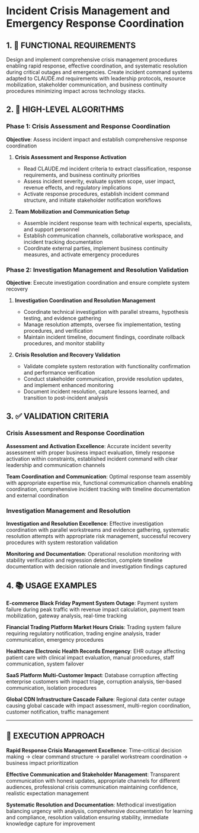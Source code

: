 # Incident Crisis Management and Emergency Response Coordination

## 1. 🎯 FUNCTIONAL REQUIREMENTS

Design and implement comprehensive crisis management procedures enabling rapid response, effective coordination, and systematic resolution during critical outages and emergencies. Create incident command systems adapted to CLAUDE.md requirements with leadership protocols, resource mobilization, stakeholder communication, and business continuity procedures minimizing impact across technology stacks.

## 2. 🔄 HIGH-LEVEL ALGORITHMS

### Phase 1: Crisis Assessment and Response Coordination
**Objective**: Assess incident impact and establish comprehensive response coordination

1. **Crisis Assessment and Response Activation**
   - Read CLAUDE.md incident criteria to extract classification, response requirements, and business continuity priorities
   - Assess incident severity, evaluate system scope, user impact, revenue effects, and regulatory implications
   - Activate response procedures, establish incident command structure, and initiate stakeholder notification workflows

2. **Team Mobilization and Communication Setup**
   - Assemble incident response team with technical experts, specialists, and support personnel
   - Establish communication channels, collaborative workspace, and incident tracking documentation
   - Coordinate external parties, implement business continuity measures, and activate emergency procedures

### Phase 2: Investigation Management and Resolution Validation
**Objective**: Execute investigation coordination and ensure complete system recovery

1. **Investigation Coordination and Resolution Management**
   - Coordinate technical investigation with parallel streams, hypothesis testing, and evidence gathering
   - Manage resolution attempts, oversee fix implementation, testing procedures, and verification
   - Maintain incident timeline, document findings, coordinate rollback procedures, and monitor stability

2. **Crisis Resolution and Recovery Validation**
   - Validate complete system restoration with functionality confirmation and performance verification
   - Conduct stakeholder communication, provide resolution updates, and implement enhanced monitoring
   - Document incident resolution, capture lessons learned, and transition to post-incident analysis

## 3. ✅ VALIDATION CRITERIA

### Crisis Assessment and Response Coordination
**Assessment and Activation Excellence**: Accurate incident severity assessment with proper business impact evaluation, timely response activation within constraints, established incident command with clear leadership and communication channels

**Team Coordination and Communication**: Optimal response team assembly with appropriate expertise mix, functional communication channels enabling coordination, comprehensive incident tracking with timeline documentation and external coordination

### Investigation Management and Resolution
**Investigation and Resolution Excellence**: Effective investigation coordination with parallel workstreams and evidence gathering, systematic resolution attempts with appropriate risk management, successful recovery procedures with system restoration validation

**Monitoring and Documentation**: Operational resolution monitoring with stability verification and regression detection, complete timeline documentation with decision rationale and investigation findings captured

## 4. 📚 USAGE EXAMPLES

**E-commerce Black Friday Payment System Outage**: Payment system failure during peak traffic with revenue impact calculation, payment team mobilization, gateway analysis, real-time tracking

**Financial Trading Platform Market Hours Crisis**: Trading system failure requiring regulatory notification, trading engine analysis, trader communication, emergency procedures

**Healthcare Electronic Health Records Emergency**: EHR outage affecting patient care with clinical impact evaluation, manual procedures, staff communication, system failover

**SaaS Platform Multi-Customer Impact**: Database corruption affecting enterprise customers with impact triage, corruption analysis, tier-based communication, isolation procedures

**Global CDN Infrastructure Cascade Failure**: Regional data center outage causing global cascade with impact assessment, multi-region coordination, customer notification, traffic management

---

## 🎯 EXECUTION APPROACH

**Rapid Response Crisis Management Excellence**: Time-critical decision making → clear command structure → parallel workstream coordination → business impact prioritization

**Effective Communication and Stakeholder Management**: Transparent communication with honest updates, appropriate channels for different audiences, professional crisis communication maintaining confidence, realistic expectation management

**Systematic Resolution and Documentation**: Methodical investigation balancing urgency with analysis, comprehensive documentation for learning and compliance, resolution validation ensuring stability, immediate knowledge capture for improvement